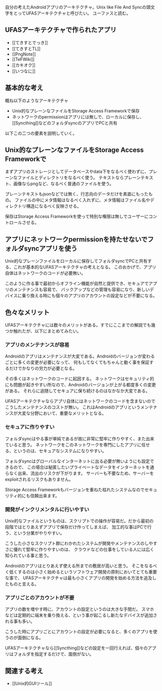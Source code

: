 自分の考えたAndroidアプリのアーキテクチャ。Unix like File And Syncの頭文字をとってUFASアーキテクチャと呼びたい。
ユーファスと読む。

## UFASアーキテクチャで作られたアプリ

- [[てきすとでっき]]
- [[てきすとTL]]
- [[PngNote]]
- [[TeFWiki]]
- [[カキオク]]
- [[いつなに]]

## 基本的な考え

概ね以下のようなアーキテクチャ

- Unix的なプレーンなファイルをStorage Access Frameworkで保存
- ネットワークのpermissionはアプリには無しで、ローカルに保存し、[[Syncthing]]などのフォルダsyncのアプリでPCと共有

以下この二つの要素を説明していく。

## Unix的なプレーンなファイルをStorage Access Frameworkで

まずアプリのストレージとしてデータベースやdata下をなるべく使わずに、プレーンなファイルとディレクトリをなるべく使う。
テキストならプレーンテキスト、画像ならpngなど、なるべく普通のファイルを使う。

プレーンテキストもjsonなどでは無く、行志向のデータだけを素直にもったもの。
ファイルの中にメタ情報はなるべく入れずに、メタ情報はファイル名やディレクトリ構造になるべく反映させる。

保存はStorage Access Frameworkを使って特別な権限は無しでユーザーにコントロールさせる。

## アプリにネットワークpermissionを持たせないでフォルダsyncアプリを使う

Unix的なプレーンファイルをローカルに保存してフォルダsyncでPCと共有する、これが基本的なUFASアーキテクチャの考えとなる。
このおかげで、アプリ自体はネットワークのコードが必要無い。

このように作る事で最初からオフライン機能が自然と提供でき、セキュアでアプリのメンテナンスも容易で、
バックアップなどの管理も容易になり、新しいデバイスに乗り換える時にも個々のアプリのアカウントの設定などが不要になる。

## 色々なメリット

UFASアーキテクチャには数々のメリットがある。すでにここまでの解説でも幾つか触れたが、以下にまとめてみたい。

### アプリのメンテナンスが容易

Androidのアプリはメンテナンスが大変である。Androidのバージョンが変わるごとに多くの変更が必要になって、
何もしてなくてもちゃんと動く事を保証するだけでかなりの労力が必要となる。

その多くはネットワークのコードに起因する。
ネットワークはセキュリティ的にも問題が起きやすい所なので、Androidのバージョンが上がる都度多くの変更がある。
それらに追随してセキュアに保ち続けるのはなかなか大変である。

UFASアーキテクチャならアプリ自体にはネットワークのコードを含まないのでこうしたメンテナンスのコストが無い。
これはAndroidのアプリというメンテナンスが大変な分野において、重要なメリットとなる。

### セキュアに作りやすい

フォルダsyncはやる事が単純であるが故に非常に堅牢に作りやすく、また出来ていると思う。
ネットワークをこのネットワークを専門にしたアプリに任せる、というのは、セキュアなシステムになりやすい。

フォルダsyncはグローバルなインターネットに出る必要が無いようにも設定できるので、
この場合は秘匿したいプライベートなデータをインターネットを通らなく出来、流出のリスクが下がります。
サーバーも不要なため、サーバーをexploitされるリスクもありません。

Storage Access Frameworkもバージョンを重ねた枯れたシステムなのでセキュリティ的にも信頼出来ます。

### 開発がインクリメンタルに行いやすい

Unix的なファイルというものは、スクリプトでの操作が容易だ。だから最初の段階ではとりあえずアプリで保存だけ作ってしまえば、
加工的な事はPCで行う、という分業がやりやすい。

こうした小さなスクリプト群にわかれたシステムが開発やメンテナンスのしやすさに優れて堅牢に作りやすいのは、
クラウドなどの仕事をしている人には広く知られている事と思う。

Androidのアプリはとりあえず使える所までの敷居が高いと思う。
そこをなるべく低くするのは小さく始めるというソフトウェア開発の原則においてとても重要な事で、
UFASアーキテクチャは最も小さくアプリの開発を始める方法を追及したものと言える。

### アプリごとのアカウントが不要

アプリの数を増やす時に、アカウントの設定というのは大きな手間だ。
スマホなどは定期的に端末を乗り換える、という事が起こるし新たなデバイスが追加される事も多い。

こうした時にアプリごとにアカウントの設定が必要になると、多くのアプリを使うのが面倒になる。

UFASアーキテクチャなら[[Syncthing]]などの設定を一回行えれば、個々のアプリはフォルダを指定するだけで、面倒がない。

## 関連する考え

- [[Unix的GUIツール]]
